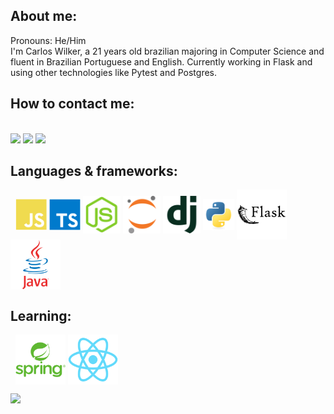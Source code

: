 About me:
---
Pronouns: He/Him <br/>
I'm Carlos Wilker, a 21 years old brazilian majoring in Computer Science and fluent in Brazilian Portuguese and English. Currently working in Flask and using other technologies like Pytest and Postgres.

How to contact me:
---
<br>
<a href="mailto:cwilkersantana@gmail.com"><img src="https://img.shields.io/badge/-Gmail-%23333?style=for-the-badge&logo=gmail&logoColor=white" target="_blank"></a>
<a href="https://twitter.com/cwilkerns"><img src="https://img.shields.io/badge/Twitter-blue?style=for-the-badge&logo=twitter&logoColor=white" target="_blank"></a>
<a href="https://tech.lgbt/@wilker"><img src="https://img.shields.io/badge/-Mastodon-7B68EE?logo=mastodon&style=for-the-badge&logoColor=white" target="_blank"></a>

Languages & frameworks:
---
&nbsp;
<img align="center" alt="Js" title="JavaScript" width="50" src="https://raw.githubusercontent.com/devicons/devicon/master/icons/javascript/javascript-plain.svg">
<img align="center" alt="Ts" title="Typescript" width="50" src="https://raw.githubusercontent.com/devicons/devicon/1119b9f84c0290e0f0b38982099a2bd027a48bf1/icons/typescript/typescript-original.svg">
<img align="center" alt="Node" title="NodeJS" width="60" src="https://raw.githubusercontent.com/devicons/devicon/master/icons/nodejs/nodejs-original.svg">
<img align="center" alt="Jupyter" title="Jupyter Notebook" width="60" src="https://raw.githubusercontent.com/devicons/devicon/1119b9f84c0290e0f0b38982099a2bd027a48bf1/icons/jupyter/jupyter-original.svg">
<img align="center" alt="Dj" title="Django"  width="60" src="https://raw.githubusercontent.com/devicons/devicon/1119b9f84c0290e0f0b38982099a2bd027a48bf1/icons/django/django-plain.svg">
<img align="center" alt="Py" title="Python"  width="50" src="https://raw.githubusercontent.com/devicons/devicon/1119b9f84c0290e0f0b38982099a2bd027a48bf1/icons/python/python-original.svg">
<img align="center" alt="Flask" title="Flask" width="80" src="https://raw.githubusercontent.com/devicons/devicon/1119b9f84c0290e0f0b38982099a2bd027a48bf1/icons/flask/flask-original-wordmark.svg">
<img align="center" alt="java" title="Java" width="80" src="https://raw.githubusercontent.com/devicons/devicon/1119b9f84c0290e0f0b38982099a2bd027a48bf1/icons/java/java-original-wordmark.svg">

Learning:
---
&nbsp;
<img align="center" alt="spring framework" title="Spring" width="80" src="https://raw.githubusercontent.com/devicons/devicon/1119b9f84c0290e0f0b38982099a2bd027a48bf1/icons/spring/spring-original-wordmark.svg">
<img align="center" alt="reactjs" title="React" width="80" src="https://raw.githubusercontent.com/devicons/devicon/1119b9f84c0290e0f0b38982099a2bd027a48bf1/icons/react/react-original.svg">

<div>
  <a href="https://github.com/wilker345">
    <img height="185em" src="https://github-readme-stats.vercel.app/api/top-langs/?username=wilker345&layout=compact&langs_count=7&theme=radical"/>
  </a>
</div>
